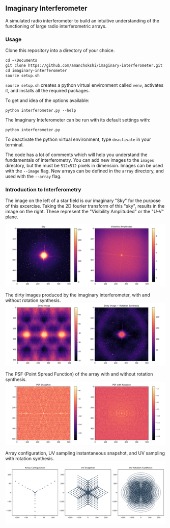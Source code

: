 ## Imaginary Interferometer
A simulated radio interferometer to build an intuitive understanding of the functioning of large radio interferometric arrays.

### Usage

Clone this repository into a directory of your choice.  

```
cd ~\Documents
git clone https://github.com/amanchokshi/imaginary-interferometer.git
cd imaginary-interferometer
source setup.sh
```

`source setup.sh` creates a python virtual environment called `venv`, activates it, and installs all the required packages.  

To get and idea of the options available:
```
python interferometer.py --help
```

The Imaginary Inteferometer can be run with its default settings with:  
```
python interferometer.py
```

To deactivate the python virtual environment, type `deactivate` in your terminal.   


The code has a lot of comments which will help you understand the fundamentals of interferometry. You can add new images to the `images` directory, but the must be `512x512` pixels in dimension. Images can be used with the `--image` flag. New arrays can be defined in the `array` directory, and used with the `--array` flag.


### Introduction to Interferometry

The image on the left of a star field is our imaginary "Sky" for the purpose of this excercise. Taking the 2D fourier transform of this "sky", results in the image on the right. These represent the "Visibility Amplituded" or the "U-V" plane. 

![SKY](images/Figure_1.png)

The dirty images produced by the imaginary interferometer, with and without rotation synthesis.
![SKY](images/Figure_2.png)

The PSF (Point Spread Function) of the array with and without rotation synthesis.
![SKY](images/Figure_3.png)

Array configuration, UV sampling instantaneous snapshot, and UV sampling with rotation synthesis.
![SKY](images/Figure_4.png)



